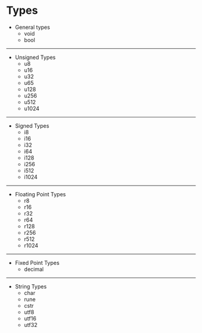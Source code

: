 # Types

- General types
  - void
  - bool

---

- Unsigned Types
  - u8
  - u16
  - u32
  - u65
  - u128
  - u256
  - u512
  - u1024
  
---

- Signed Types
  - i8
  - i16
  - i32
  - i64
  - i128
  - i256
  - i512
  - i1024

---

- Floating Point Types
  - r8
  - r16
  - r32
  - r64
  - r128
  - r256
  - r512
  - r1024

---

- Fixed Point Types
  - decimal

---

- String Types
  - char
  - rune
  - cstr
  - utf8
  - utf16
  - utf32
